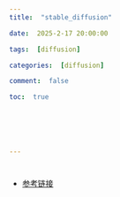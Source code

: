 ```yaml
---
title:  "stable_diffusion"

date:  2025-2-17 20:00:00

tags:  [diffusion]

categories:  [diffusion]

comment:  false

toc:  true






---
```


#

<!--more-->

- [参考链接](https://blog.csdn.net/Rocky6688/article/details/130915781)

